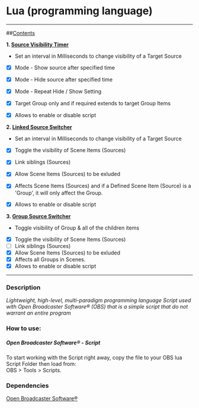 [//]: # "https://pandao.github.io/editor.md/en.html" 

# Lua (programming language)
-------

##[Contents](https://github.com/midnight-studios/obs-lua/)


 **1. [Source Visibility Timer](https://github.com/midnight-studios/obs-lua/source-visibility-timer.lua)**


* Set an interval in Milliseconds to change visibility of a Target Source
 - [x] Mode - Show source after specified time
 - [x] Mode - Hide source after specified time 
 - [x] Mode - Repeat Hide / Show Setting
 - [x] Target Group only and if required extends to target Group Items
 - [x] Allows to enable or disable script


 **2. [Linked Source Switcher](https://github.com/midnight-studios/obs-lua/linked-source-switcher.lua)**

* Set an interval in Milliseconds to change visibility of a Target Source
 - [x] Toggle the visibility of Scene Items (Sources)
 - [x] Link siblings (Sources)
 - [x] Allow Scene Items (Sources) to be exluded
 - [x] Affects Scene Items (Sources) and if a Defined Scene Item (Source) is a 'Group', it will only affect the Group.
 - [x] Allows to enable or disable script


 **3. [Group Source Switcher](https://github.com/midnight-studios/obs-lua/group-source-visibility-switcher.lua)**

* Toggle visibility of Group & all of the children items
 - [x] Toggle the visibility of Scene Items (Sources)
 - [ ] Link siblings (Sources)
 - [x] Allow Scene Items (Sources) to be exluded
 - [x] Affects all Groups in Scenes.
 - [x] Allows to enable or disable script
***


### Description

_Lightweight, high-level, multi-paradigm programming language Script used with Open Broadcaster Software®️ (OBS) that is a simple script that do not warrant an entire program_

### How to use:

##### Open Broadcaster Software®️ - Script

To start working with the Script right away, copy the file to your OBS lua Script Folder then load from:
<br /> OBS > Tools > Scripts.

### Dependencies

[Open Broadcaster Software®️](https://obsproject.com/download/)
